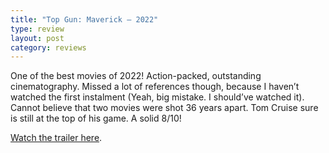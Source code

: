 ```yaml
---
title: "Top Gun: Maverick – 2022"
type: review
layout: post
category: reviews
---
```


One of the best movies of 2022! Action-packed, outstanding cinematography. Missed a lot of references though, because I haven’t watched the first instalment (Yeah, big mistake. I should’ve watched it). Cannot believe that two movies were shot 36 years apart. Tom Cruise sure is still at the top of his game. A solid 8/10!

<a href="https://youtu.be/giXco2jaZ_4)" class="link visible-xs-block hidden-xs">Watch the trailer here</a>.